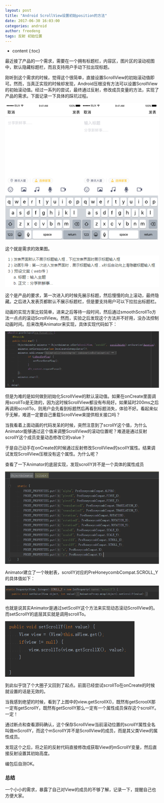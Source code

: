 ```yaml
---
layout: post
title: "Android ScrollView设置初始position的方法"
date: 2017-06-30 16:03:00
categories: android
author: freedeng
tags: 反射 初始位置
---
```


* content
{:toc}



最近接了产品的一个需求，需要在一个拥有标题栏，内容区，图片区的滚动视图中，默认隐藏标题栏，而且支持用户手动下拉出现标题。

刚听到这个需求的时候，觉得这个很简单，直接设置ScrollView的初始滚动值即可。然而，当真正实现的时候却发现，Android压根没有方法可以设置ScrollView的初始滚动值。经过一系列的尝试，最终通过反射，修改成员变量的方法，实现了产品的需求。下面记录一下具体的踩坑过程。
<!--more-->

![](/image/android_scrollview_she_zhi_chu_shi_position_de_fang_fa/3a5832dc8e74b645359271cf53e31801f71136f1666c5db5b34f161eaf55e843)

这个就是需求的效果图。

![](/image/android_scrollview_she_zhi_chu_shi_position_de_fang_fa/d2591a465262382394b168bf56c8e25549b540f2a6ae6540bb88050b12904aa8)

这个是产品的要求，第一次进入的时候先展示标题，然后慢慢的向上滚动，最终隐藏。之后进入发表页都默认不展示标题栏，但是要支持用户可以下拉拉出标题栏。

动画的实现方案比较简单，进来之后等待一段时间，然后通过smoothScrollTo方法一点点的滚动ScrollView。然而，实验之后发现这个方法并不好用，没办法控制动画时间。后来改用Animator来实现，具体实现代码如下：

![](/image/android_scrollview_she_zhi_chu_shi_position_de_fang_fa/d97c4051208501a60aebaf4888f1c04bd173f76cc09c0d37b718e65f3fd14f02)

但是为难的是如何做到初始化ScrollView的默认滚动值。如果在onCreate里面调用scrollTo是无效的，因为这时候ScrollView都没有布局好。如果延时200ms之后再调用scrollTo，则用户会先看到标题然后再看到标题消失，体验不好。看起来似乎无解，难道一定要自己重载ScrollView来提供相关接口吗？

当我看着上面动画的代码发呆的时候，突然注意到了scrollY这个值，为什么Animator能够通过这个值来调整ScrollView的滚动位置呢？难道是通过反射scrollY这个成员变量动态修改它的value？

于是自己动手在onCreate的时候通过反射修改ScrollView的scollY属性。结果调试发现ScrollView压根没有这个属性。为什么呢？

查看了一下Animator的底层实现，发现scrollY并不是一个具体的属性成员

![](/image/android_scrollview_she_zhi_chu_shi_position_de_fang_fa/8aafd4a04cc50390bd8d038fde2560a7a2c859f76bb0ffccb32b2af4e973dfa2)

Animator建立了一个映射表，scrollY对应的PreHoneycombCompat.SCROLL_Y的具体值如下：

![](/image/android_scrollview_she_zhi_chu_shi_position_de_fang_fa/6646bda48641f198a5a4c5ab61f19eca748cae6a8ba6f238f7a84c049f0af7a0)

也就是说其实Animator是通过setScollY这个方法来实现动态滚动ScrollView的。而setScrollY的底层其实就是调用scrollTo。

![](/image/android_scrollview_she_zhi_chu_shi_position_de_fang_fa/8fa8cc9b096bfe29e661dab192a89cafb6beee270e858aff04b59fcf739d0472)

到此似乎饶了个大圈子又回到了起点。前面已经尝试scrollTo在onCreate的时候就设置的话是无效的。

当我感到绝望的时候，看到了上图中的view.getScrollX()，既然有getScroolX那一定有getScrollY，既然有getScrollY那么一定有一个属性成员保存这个scrollY。一定！

通过断点和查看源码确认，这个保存ScrollView当前滚动位置的scrollY属性全名叫做mScrollY，而这个mScrollY并不是ScrollView的成员，而是其父类View的属性成员。

发现这个之后，将之前的反射代码直接修改成获取View的mScrollY变量，然后直接反射设置其初始高度。

编包后自测OK。

### **总结**

一个小小的需求，暴露了自己对View的成员的不够了解，记录一下，提醒自己也方便大家。

